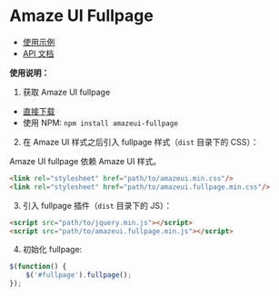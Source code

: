 # Amaze UI Fullpage

- [使用示例](http://photino.github.io/amazeui-fullpage/docs/demo.html)
- [API 文档](http://photino.github.io/amazeui-fullpage/docs/api.html)

**使用说明：**

1. 获取 Amaze UI fullpage

  - [直接下载](http://photino.github.io/amazeui-fullpage/archive/master.zip)
  - 使用 NPM: `npm install amazeui-fullpage`

2. 在 Amaze UI 样式之后引入 fullpage 样式（`dist` 目录下的 CSS）：

  Amaze UI fullpage 依赖 Amaze UI 样式。

  ```html
  <link rel="stylesheet" href="path/to/amazeui.min.css"/>
  <link rel="stylesheet" href="path/to/amazeui.fullpage.min.css"/>
  ```

3. 引入 fullpage 插件（`dist` 目录下的 JS）：

  ```html
  <script src="path/to/jquery.min.js"></script>
  <script src="path/to/amazeui.fullpage.min.js"></script>
  ```

4. 初始化 fullpage:

  ```js
  $(function() {
      $('#fullpage').fullpage();
  });
  ```
